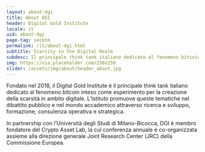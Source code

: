 ```yaml
---
layout: about-dgi
title: About DGI
header: Digital Gold Institute
locale: it
uid: about-dgi
page-tag: secbtm
permalink: /it/about-dgi.html
subtitle: Scarcity in the Digital Realm
subdesc: Il principale think tank italiano dedicato al fenomeno bitcoin e alla scarsità in ambito digitale
img: https://via.placeholder.com/250x250
slider: /assets/img/about/header_about.jpg
---
```


Fondato nel 2018, il Digital Gold Institute è il principale think tank italiano dedicato al fenomeno
bitcoin inteso come esperimento per la creazione della scarsità in ambito digitale. L’Istituto promuove queste tematiche nel dibattito pubblico e nel mondo accademico attraverso ricerca e sviluppo, formazione, consulenza operativa e strategica.

In partnership con l’Università degli Studi di Milano-Bicocca, DGI è membro fondatore
del Crypto Asset Lab, la cui conferenza annuale è co-organizzata assieme alla direzione generale Joint
Research Center (JRC) della Commissione Europea.
